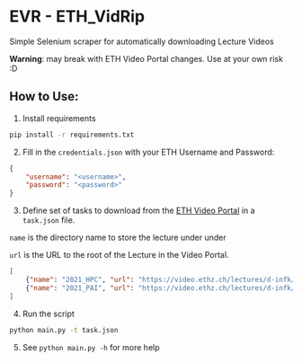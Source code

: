 EVR - ETH_VidRip
======
Simple Selenium scraper for automatically downloading Lecture Videos

**Warning**: may break with ETH Video Portal changes. Use at your own risk :D

## How to Use:
1. Install requirements
```bash
pip install -r requirements.txt
```
2. Fill in the `credentials.json` with your ETH Username and Password:
```json
{
    "username": "<username>",
    "password": "<password>"
}
```
3. Define set of tasks to download from the [ETH Video Portal](https://video.ethz.ch/lectures.html) in a `task.json` file.
    
    
`name` is the directory name to store the lecture under under 

`url` is the URL to the root of the Lecture in the Video Portal.

```json
[
    {"name": "2021_HPC", "url": "https://video.ethz.ch/lectures/d-infk/2021/autumn/263-2800-00L.html"},
    {"name": "2021_PAI", "url": "https://video.ethz.ch/lectures/d-infk/2021/autumn/263-5210-00L.html"}
]

```
4. Run the script
```bash
python main.py -t task.json
```
5. See `python main.py -h` for more help